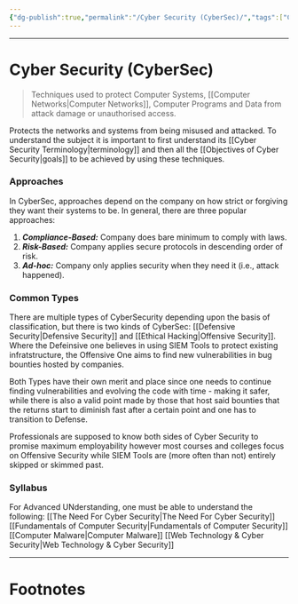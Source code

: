 ```yaml
---
{"dg-publish":true,"permalink":"/Cyber Security (CyberSec)/","tags":["CyberSec"]}
---
```



---
# Cyber Security (CyberSec)
> Techniques used to protect Computer Systems, [[Computer Networks\|Computer Networks]], Computer Programs and Data from attack damage or unauthorised access.

Protects the networks and systems from being misused and attacked.
To understand the subject it is important to first understand its [[Cyber Security Terminology\|terminology]] and then all the [[Objectives of Cyber Security\|goals]] to be achieved by using these techniques.

### Approaches
In CyberSec, approaches depend on the company on how strict or forgiving they want their systems to be. In general, there are three popular approaches:
1. ***Compliance-Based:*** Company does bare minimum to comply with laws.
2. ***Risk-Based:*** Company applies secure protocols in descending order of risk.
3. ***Ad-hoc:*** Company only applies security when they need it (i.e., attack happened).

### Common Types
There are multiple types of CyberSecurity depending upon the basis of classification, but there is two kinds of CyberSec: [[Defensive Security\|Defensive Security]] and [[Ethical Hacking\|Offensive Security]]. Where the Defeinsive one believes in using SIEM Tools to protect existing infratstructure, the Offensive One aims to find new vulnerabilities in bug bounties hosted by companies.

Both Types have their own merit and place since one needs to continue finding vulnerabilities and evolving the code with time - making it safer, while there is also a valid point made by those that host said bounties that the returns start to diminish fast after a certain point and one has to transition to Defense.

Professionals are supposed to know both sides of Cyber Security to promise maximum employability however most courses and colleges focus on Offensive Security while SIEM Tools are (more often than not) entirely skipped or skimmed past. 

### Syllabus
For Advanced UNderstanding, one must be able to understand the following:
[[The Need For Cyber Security\|The Need For Cyber Security]]
[[Fundamentals of Computer Security\|Fundamentals of Computer Security]]
[[Computer Malware\|Computer Malware]]
[[Web Technology & Cyber Security\|Web Technology & Cyber Security]]


---
# Footnotes